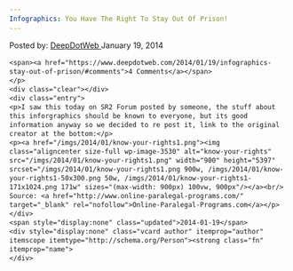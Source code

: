 ```yaml
---
Infographics: You Have The Right To Stay Out Of Prison!
---
```

<article class="post-listing post-3529 post type-post status-publish format-standard has-post-thumbnail hentry
    <div class="post-inner">
        <span>Posted by: <a href="https://www.deepdotweb.com/author/admin/" title="">DeepDotWeb </a></span>
    <span>January 19, 2014</span>
    
    <span><a href="https://www.deepdotweb.com/2014/01/19/infographics-stay-out-of-prison/#comments">4 Comments</a></span>
    </p>
    <div class="clear"></div>
    <div class="entry">
    <p>I saw this today on SR2 Forum posted by someone, the stuff about this inforgraphics should be known to everyone, but its good information anyway so we decided to re post it, link to the original creator at the bottom:</p>
    <p><a href="/imgs/2014/01/know-your-rights1.png"><img class="aligncenter size-full wp-image-3530" alt="know-your-rights" src="/imgs/2014/01/know-your-rights1.png" width="900" height="5397" srcset="/imgs/2014/01/know-your-rights1.png 900w, /imgs/2014/01/know-your-rights1-50x300.png 50w, /imgs/2014/01/know-your-rights1-171x1024.png 171w" sizes="(max-width: 900px) 100vw, 900px"/></a><br/>
    Source: <a href="http://www.online-paralegal-programs.com/" target="_blank" rel="nofollow">Online-Paralegal-Programs.com</a></p>
    </div>
    <span style="display:none" class="updated">2014-01-19</span>
    <div style="display:none" class="vcard author" itemprop="author" itemscope itemtype="http://schema.org/Person"><strong class="fn" itemprop="name">
    </div>
</article>

